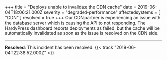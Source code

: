 +++
title = "Deploys unable to invalidate the CDN cache"
date = 2019-06-04T18:06:21.000Z
severity = "degraded-performance"
affectedsystems = [
  "CDN"
]
resolved = true
+++
Our CDN partner is experiencing an issue with the database server which is causing the API to not responding. The HardyPress dashboard reports deployments as failed, but the cache will be automatically invalidated as soon as the issue is resolved on the CDN side.

---
**Resolved**: This incident has been resolved. {{< track "2019-06-04T22:38:52.000Z" >}}
